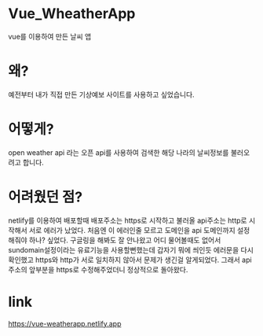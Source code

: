 # Vue_WheatherApp
vue를 이용하여 만든 날씨 앱

# 왜?
예전부터 내가 직접 만든 기상예보 사이트를 사용하고 싶었습니다.

# 어떻게?
open weather api 라는 오픈 api를 사용하여 검색한 해당 나라의 날씨정보를 불러오려고 합니다.

# 어려웠던 점?
netlify를 이용하여 배포할때 배포주소는 https로 시작하고 불러올 api주소는 http로 시작해서 서로 에러가 났었다. 처음엔 이 에러인줄 모르고 도메인을 api 도메인까지 설정해줘야 하나? 싶었다. 구글링을 해봐도 잘 안나왔고 어디 물어볼때도 없어서 sundomain설정이라는 유료기능을 사용할뻔했는데 갑자기 뭐에 씌인듯 에러문을 다시 확인했고 https와 http가 서로 일치하지 않아서 문제가 생긴걸 알게되었다. 그래서 api주소의 앞부분을 https로 수정해주었더니 정상적으로 돌아왔다.

# link
https://vue-weatherapp.netlify.app
